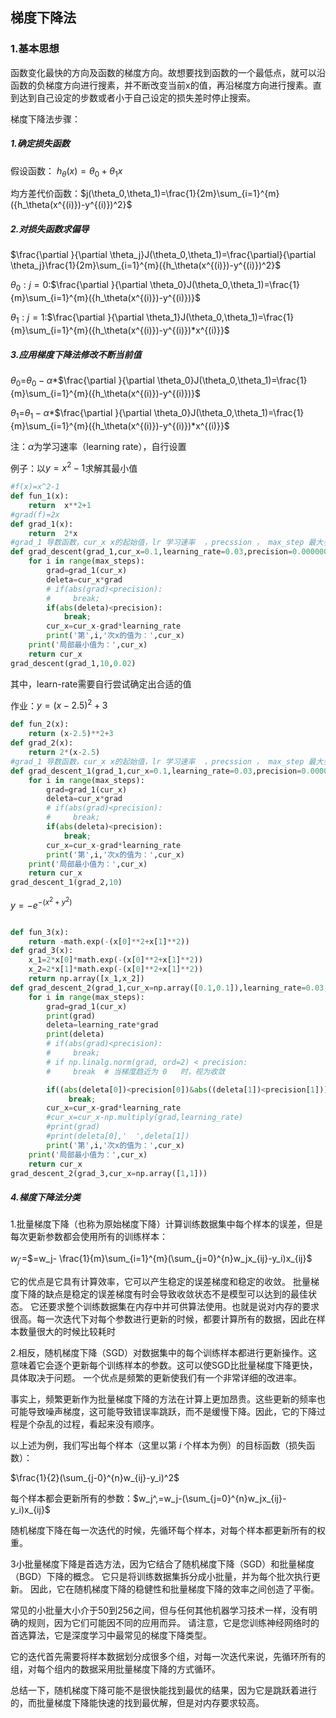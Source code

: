 ## 梯度下降法

### 1.基本思想

函数变化最快的方向及函数的梯度方向。故想要找到函数的一个最低点，就可以沿函数的负梯度方向进行搜素，并不断改变当前x的值，再沿梯度方向进行搜素。直到达到自己设定的步数或者小于自己设定的损失差时停止搜索。

梯度下降法步骤：

##### 1.确定损失函数

假设函数：	$h_\theta(x)=\theta_0+\theta_1x$

均方差代价函数：$j(\theta_0,\theta_1)=\frac{1}{2m}\sum_{i=1}^{m}({h_\theta(x^{(i)})-y^{(i)})^2}$

##### 2.对损失函数求偏导

$\frac{\partial }{\partial \theta_j}J(\theta_0,\theta_1)=\frac{\partial}{\partial \theta_j}\frac{1}{2m}\sum_{i=1}^{m}({h_\theta(x^{(i)})-y^{(i)})^2}$

$\theta_0:j=0$:$\frac{\partial }{\partial \theta_0}J(\theta_0,\theta_1)=\frac{1}{m}\sum_{i=1}^{m}({h_\theta(x^{(i)})-y^{(i)})}$

$\theta_1:j=1$:$\frac{\partial }{\partial \theta_1}J(\theta_0,\theta_1)=\frac{1}{m}\sum_{i=1}^{m}({h_\theta(x^{(i)})-y^{(i)})*x^{(i)}}$

##### 3.应用梯度下降法修改不断当前值

$\theta_0$=$\theta_0-\alpha*$$\frac{\partial }{\partial \theta_0}J(\theta_0,\theta_1)=\frac{1}{m}\sum_{i=1}^{m}({h_\theta(x^{(i)})-y^{(i)})}$

$\theta_1$=$\theta_1-\alpha*$$\frac{\partial }{\partial \theta_0}J(\theta_0,\theta_1)=\frac{1}{m}\sum_{i=1}^{m}({h_\theta(x^{(i)})-y^{(i)})*x^{(i)}}$

注：$\alpha$为学习速率（learning rate），自行设置



例子：以$y=x^2-1$求解其最小值

```python
#f(x)=x^2-1
def fun_1(x):
    return  x**2+1
#grad(f)=2x
def grad_1(x):
    return  2*x
#grad_1 导数函数，cur_x x的起始值，lr 学习速率  ，precssion ， max_step 最大步数
def grad_descent(grad_1,cur_x=0.1,learning_rate=0.03,precision=0.0000001,max_steps=1000):
    for i in range(max_steps):
        grad=grad_1(cur_x)
        deleta=cur_x*grad
        # if(abs(grad)<precision):
        #     break;
        if(abs(deleta)<precision):
            break;
        cur_x=cur_x-grad*learning_rate
        print('第',i,'次x的值为：',cur_x)
    print('局部最小值为：',cur_x)
    return cur_x
grad_descent(grad_1,10,0.02)
```

其中，learn-rate需要自行尝试确定出合适的值

作业：$y=(x-2.5)^2+3$

```python
def fun_2(x):
    return (x-2.5)**2+3
def grad_2(x):
    return 2*(x-2.5)
#grad_1 导数函数，cur_x x的起始值，lr 学习速率  ，precssion ， max_step 最大步数
def grad_descent_1(grad_1,cur_x=0.1,learning_rate=0.03,precision=0.0000001,max_steps=1000):
    for i in range(max_steps):
        grad=grad_1(cur_x)
        deleta=cur_x*grad
        # if(abs(grad)<precision):
        #     break;
        if(abs(deleta)<precision):
            break;
        cur_x=cur_x-grad*learning_rate
        print('第',i,'次x的值为：',cur_x)
    print('局部最小值为：',cur_x)
    return cur_x
grad_descent_1(grad_2,10)

```

$y=-e^{-(x^2+y^2)}$

```python

def fun_3(x):
    return -math.exp(-(x[0]**2+x[1]**2))
def grad_3(x):
    x_1=2*x[0]*math.exp(-(x[0]**2+x[1]**2))
    x_2=2*x[1]*math.exp(-(x[0]**2+x[1]**2))
    return np.array([x_1,x_2])
def grad_descent_2(grad_1,cur_x=np.array([0.1,0.1]),learning_rate=0.03,precision=np.array([0.00001,0.00001]),max_steps=100000):
    for i in range(max_steps):
        grad=grad_1(cur_x)
        print(grad)
        deleta=learning_rate*grad
        print(deleta)
        # if(abs(grad)<precision):
        #     break;
        # if np.linalg.norm(grad, ord=2) < precision:
        #     break  # 当梯度趋近为 0   时，视为收敛

        if((abs(deleta[0])<precision[0])&abs((deleta[1])<precision[1])):
             break;
        cur_x=cur_x-grad*learning_rate
        #cur_x=cur_x-np.multiply(grad,learning_rate)
        #print(grad)
        #print(deleta[0],'  ',deleta[1])
        print('第',i,'次x的值为：',cur_x)
    print('局部最小值为：',cur_x)
    return cur_x
grad_descent_2(grad_3,cur_x=np.array([1,1]))
```

##### 4.梯度下降法分类

1.批量梯度下降（也称为原始梯度下降）计算训练数据集中每个样本的误差，但是每次更新参数都会使用所有的训练样本：

$w_j^,$=$=w_j- \frac{1}{m}\sum_{i=1}^{m}(\sum_{j=0}^{n}w_jx_{ij}-y_i)x_{ij}$

它的优点是它具有计算效率，它可以产生稳定的误差梯度和稳定的收敛。 批量梯度下降的缺点是稳定的误差梯度有时会导致收敛状态不是模型可以达到的最佳状态。 它还要求整个训练数据集在内存中并可供算法使用。也就是说对内存的要求很高。每一次迭代下对每个参数进行更新的时候，都要计算所有的数据，因此在样本数量很大的时候比较耗时

2.相反，随机梯度下降（SGD）对数据集中的每个训练样本都进行更新操作。这意味着它会逐个更新每个训练样本的参数。这可以使SGD比批量梯度下降更快，具体取决于问题。 一个优点是频繁的更新使我们有一个非常详细的改进率。

事实上，频繁更新作为批量梯度下降的方法在计算上更加昂贵。这些更新的频率也可能导致噪声梯度，这可能导致错误率跳跃，而不是缓慢下降。因此，它的下降过程是个杂乱的过程，看起来没有顺序。

以上述为例，我们写出每个样本（这里以第 *i* 个样本为例）的目标函数（损失函数）：

$\frac{1}{2}(\sum_{j-0}^{n}w_{ij}-y_i)^2$

每个样本都会更新所有的参数：$w_j^,=w_j-(\sum_{j=0}^{n}w_jx_{ij}-y_i)x_{ij}$

随机梯度下降在每一次迭代的时候，先循环每个样本，对每个样本都更新所有的权重。

3小批量梯度下降是首选方法，因为它结合了随机梯度下降（SGD）和批量梯度（BGD）下降的概念。 它只是将训练数据集拆分成小批量，并为每个批次执行更新。 因此，它在随机梯度下降的稳健性和批量梯度下降的效率之间创造了平衡。

常见的小批量大小介于50到256之间，但与任何其他机器学习技术一样，没有明确的规则，因为它们可能因不同的应用而异。 请注意，它是您训练神经网络时的首选算法，它是深度学习中最常见的梯度下降类型。

它的迭代首先需要将样本数据划分成很多个组，对每一次迭代来说，先循环所有的组，对每个组内的数据采用批量梯度下降的方式循环。

总结一下，随机梯度下降可能不是很快能找到最优的结果，因为它是跳跃着进行的，而批量梯度下降能快速的找到最优解，但是对内存要求较高。

